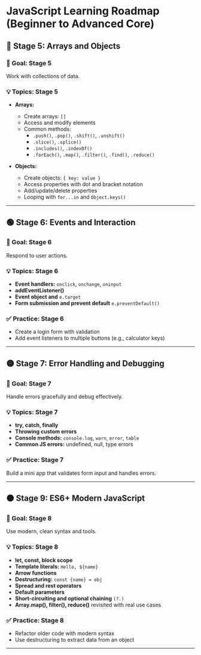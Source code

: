 # JavaScript Learning Roadmap (Beginner to Advanced Core)

## 🔵 Stage 5: Arrays and Objects

### 📌 Goal: Stage 5

Work with collections of data.

### 💡 Topics: Stage 5

- **Arrays:**
  - Create arrays: `[]`
  - Access and modify elements
  - Common methods:
    - `.push()`, `.pop()`, `.shift()`, `.unshift()`
    - `.slice()`, `.splice()`
    - `.includes()`, `.indexOf()`
    - `.forEach()`, `.map()`, `.filter()`, `.find()`, `.reduce()`

- **Objects:**
  - Create objects: `{ key: value }`
  - Access properties with dot and bracket notation
  - Add/update/delete properties
  - Looping with `for...in` and `Object.keys()`
  
---

## 🟢 Stage 6: Events and Interaction

### 📌 Goal: Stage 6

Respond to user actions.

### 💡 Topics: Stage 6

- **Event handlers:** `onclick`, `onchange`, `oninput`
- **addEventListener()**
- **Event object and** `e.target`
- **Form submission and prevent default** `e.preventDefault()`

### ✅ Practice: Stage 6

- Create a login form with validation
- Add event listeners to multiple buttons (e.g., calculator keys)

---

## 🟡 Stage 7: Error Handling and Debugging

### 📌 Goal: Stage 7

Handle errors gracefully and debug effectively.

### 💡 Topics: Stage 7

- **try, catch, finally**
- **Throwing custom errors**
- **Console methods:** `console.log`, `warn`, `error`, `table`
- **Common JS errors:** undefined, null, type errors

### ✅ Practice: Stage 7

Build a mini app that validates form input and handles errors.

---

## 🟠 Stage 9: ES6+ Modern JavaScript

### 📌 Goal: Stage 8

Use modern, clean syntax and tools.

### 💡 Topics: Stage 8

- **let, const, block scope**
- **Template literals:** `Hello, ${name}`
- **Arrow functions**
- **Destructuring:** `const {name} = obj`
- **Spread and rest operators**
- **Default parameters**
- **Short-circuiting and optional chaining** `(?.)`
- **Array.map(), filter(), reduce()** revisited with real use cases

### ✅ Practice: Stage 8

- Refactor older code with modern syntax
- Use destructuring to extract data from an object

---
